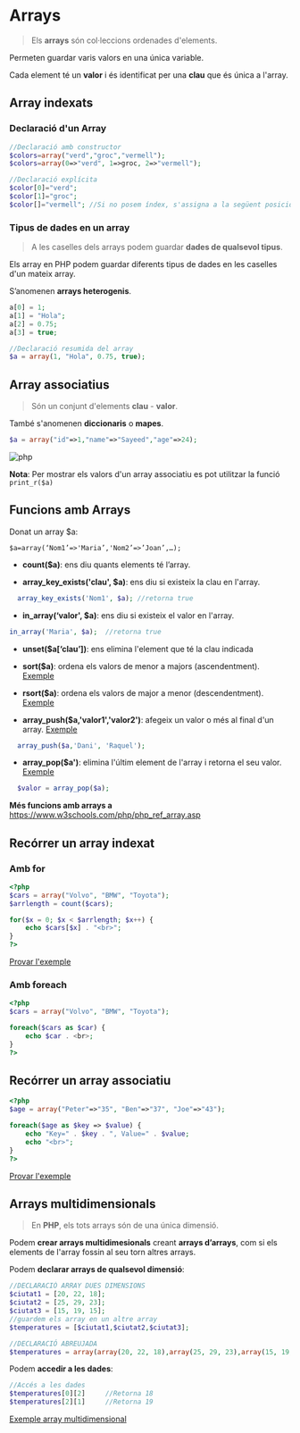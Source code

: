 # Arrays

> Els **arrays** són col·leccions ordenades d'elements.

Permeten guardar varis valors en una única variable.

Cada element té un **valor** i és identificat per una **clau** que és única a l'array.

## Array indexats
### Declaració d'un Array

```php
//Declaració amb constructor
$colors=array("verd","groc","vermell");
$colors=array(0=>"verd", 1=>groc, 2=>"vermell");

//Declaració explícita
$color[0]="verd";
$color[1]="groc";
$color[]="vermell";	//Si no posem índex, s'assigna a la següent posició.
```

### Tipus de dades en un array

> A les caselles dels arrays podem guardar **dades de qualsevol tipus**.

Els array en PHP podem guardar diferents tipus de dades en les caselles d'un mateix array.

S’anomenen **arrays heterogenis**.
	
```php
a[0] = 1;
a[1] = "Hola";
a[2] = 0.75;
a[3] = true;

//Declaració resumida del array
$a = array(1, "Hola", 0.75, true);
```

## Array associatius

> Són un conjunt d'elements **clau** - **valor**.

També s'anomenen **diccionaris** o **mapes**.

```php
$a = array("id"=>1,"name"=>"Sayeed","age"=>24);
```

![php](http://programmingsphere.com/wp-content/uploads/2015/07/associative-array-in-PHP.jpg) 

**Nota**: Per mostrar els valors d'un array associatiu es pot utilitzar la funció `print_r($a)`

## Funcions amb Arrays

Donat un array $a:

`$a=array(‘Nom1’=>'Maria’,'Nom2’=>’Joan’,…);`

* **count($a)**: ens diu quants elements té l’array.

* **array_key_exists('clau', $a)**: ens diu si existeix la clau en l'array.

```php
  array_key_exists('Nom1', $a);	//retorna true
```
* **in_array(‘valor', $a)**: ens diu si existeix el valor en l'array.
```php
in_array('Maria', $a);	//retorna true
```

* **unset($a[‘clau’])**: ens elimina l'element que té la clau indicada

* **sort($a)**: ordena els valors de menor a majors (ascendentment). [Exemple](https://www.w3schools.com/php/showphp.asp?filename=demo_array_sort_num)

* **rsort($a)**: ordena els valors de major a menor (descendentment). [Exemple](https://www.w3schools.com/php/showphp.asp?filename=demo_array_rsort_num)

* **array_push($a,'valor1','valor2')**: afegeix un valor o més al final d'un array. [Exemple](https://www.w3schools.com/php/showphp.asp?filename=demo_func_array_push)

```php
  array_push($a,'Dani', 'Raquel');
```
* **array_pop($a')**: elimina l'últim element de l'array i retorna el seu valor. [Exemple](https://www.w3schools.com/php/showphp.asp?filename=demo_func_array_pop)

```php
  $valor = array_pop($a);
```

**Més funcions amb arrays a** [https://www.w3schools.com/php/php_ref_array.asp
](https://www.w3schools.com/php/php_ref_array.asp
)

## Recórrer un array indexat

### Amb for

```php
<?php
$cars = array("Volvo", "BMW", "Toyota");
$arrlength = count($cars);

for($x = 0; $x < $arrlength; $x++) {
    echo $cars[$x] . "<br>";
}
?>
```

[Provar l'exemple](https://www.w3schools.com/php/showphp.asp?filename=demo_array_num_loop)

### Amb foreach

```php
<?php
$cars = array("Volvo", "BMW", "Toyota");

foreach($cars as $car) {
    echo $car . <br>;
}
?>
```



## Recórrer un array associatiu

```php
<?php
$age = array("Peter"=>"35", "Ben"=>"37", "Joe"=>"43");

foreach($age as $key => $value) {
    echo "Key=" . $key . ", Value=" . $value;
    echo "<br>";
}
?>
```

[Provar l'exemple](https://www.w3schools.com/php/showphp.asp?filename=demo_array_assoc_loop)

## Arrays multidimensionals

> En **PHP**, els tots arrays són de una única dimensió.

Podem **crear arrays multidimesionals** creant **arrays d’arrays**, com si els elements de l'array fossin al seu torn altres arrays. 

Podem **declarar arrays de qualsevol dimensió**: 

```php
//DECLARACIÓ ARRAY DUES DIMENSIONS
$ciutat1 = [20, 22, 18];
$ciutat2 = [25, 29, 23];
$ciutat3 = [15, 19, 15];
//guardem els array en un altre array
$temperatures = [$ciutat1,$ciutat2,$ciutat3];

//DECLARACIÓ ABREUJADA
$temperatures = array(array(20, 22, 18),array(25, 29, 23),array(15, 19, 15));
```

Podem **accedir a les dades**:

```php
//Accés a les dades
$temperatures[0][2]		//Retorna 18
$temperatures[2][1]		//Retorna 19
```

[Exemple array multidimensional](https://www.w3schools.com/php/showphp.asp?filename=demo_array_multi)

